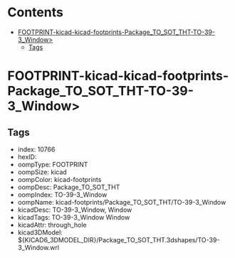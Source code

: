 



Contents
========

* [FOOTPRINT-kicad-kicad-footprints-Package_TO_SOT_THT-TO-39-3_Window>](#footprint-kicad-kicad-footprints-package_to_sot_tht-to-39-3_window)
	* [Tags](#tags)

# FOOTPRINT-kicad-kicad-footprints-Package_TO_SOT_THT-TO-39-3_Window>

## Tags

- index: 10766
- hexID: 
- oompType: FOOTPRINT
- oompSize: kicad
- oompColor: kicad-footprints
- oompDesc: Package_TO_SOT_THT
- oompIndex: TO-39-3_Window
- oompName: kicad-footprints/Package_TO_SOT_THT/TO-39-3_Window
- kicadDesc: TO-39-3_Window, Window
- kicadTags: TO-39-3_Window Window
- kicadAttr: through_hole
- kicad3DModel: ${KICAD6_3DMODEL_DIR}/Package_TO_SOT_THT.3dshapes/TO-39-3_Window.wrl
